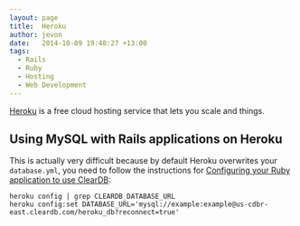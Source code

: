 ```yaml
---
layout: page
title:  Heroku
author: jevon
date:   2014-10-09 19:48:27 +13:00
tags:
  - Rails
  - Ruby
  - Hosting
  - Web Development
---
```


[Heroku](Heroku.md) is a free cloud hosting service that lets you scale and things.

## Using MySQL with Rails applications on Heroku

This is actually very difficult because by default Heroku overwrites your `database.yml`, you need to follow the instructions for <a href="https://devcenter.heroku.com/articles/cleardb#configuring-your-ruby-application-to-use-cleardb">Configuring your Ruby application to use ClearDB</a>:

```
heroku config | grep CLEARDB_DATABASE_URL
heroku config:set DATABASE_URL='mysql://example:example@us-cdbr-east.cleardb.com/heroku_db?reconnect=true'
```

